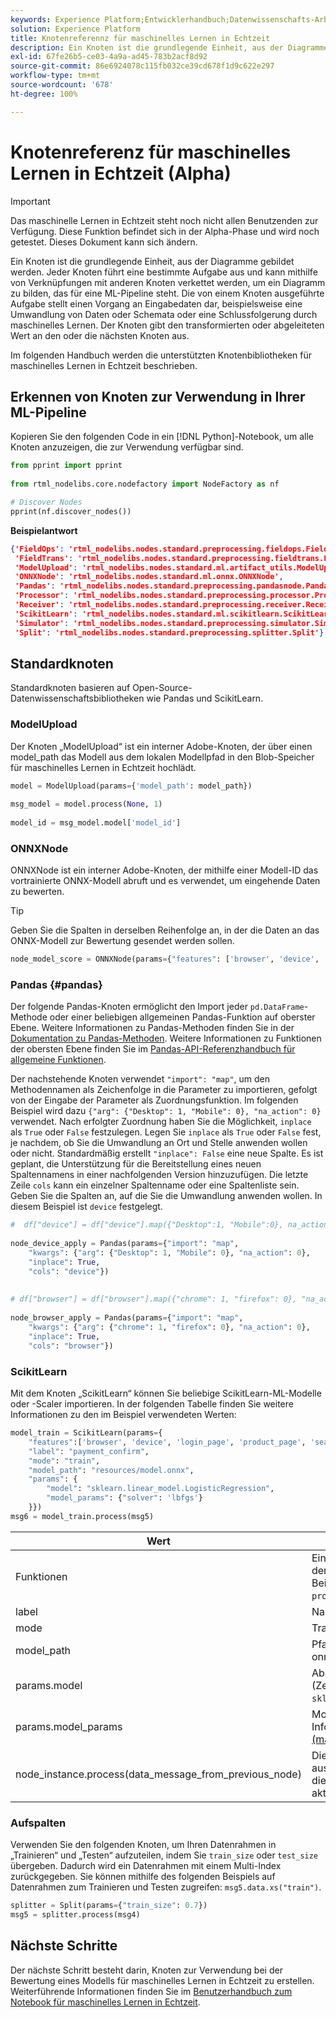 ```yaml
---
keywords: Experience Platform;Entwicklerhandbuch;Datenwissenschafts-Arbeitsbereich;beliebte Themen;maschinelles Lernen in Echtzeit;Knotenreferenz;
solution: Experience Platform
title: Knotenreferennz für maschinelles Lernen in Echtzeit
description: Ein Knoten ist die grundlegende Einheit, aus der Diagramme gebildet werden. Jeder Knoten führt eine bestimmte Aufgabe aus und kann mithilfe von Verknüpfungen mit anderen Knoten verkettet werden, um ein Diagramm zu bilden, das für eine ML-Pipeline steht. Die von einem Knoten ausgeführte Aufgabe stellt einen Vorgang an Eingabedaten dar, beispielsweise eine Umwandlung von Daten oder Schemata oder eine Schlussfolgerung durch maschinelles Lernen. Der Knoten gibt den transformierten oder abgeleiteten Wert an den oder die nächsten Knoten aus.
exl-id: 67fe26b5-ce03-4a9a-ad45-783b2acf8d92
source-git-commit: 86e6924078c115fb032ce39cd678f1d9c622e297
workflow-type: tm+mt
source-wordcount: '678'
ht-degree: 100%

---
```


# Knotenreferenz für maschinelles Lernen in Echtzeit (Alpha)

>[!IMPORTANT]
>
>Das maschinelle Lernen in Echtzeit steht noch nicht allen Benutzenden zur Verfügung. Diese Funktion befindet sich in der Alpha-Phase und wird noch getestet. Dieses Dokument kann sich ändern.

Ein Knoten ist die grundlegende Einheit, aus der Diagramme gebildet werden. Jeder Knoten führt eine bestimmte Aufgabe aus und kann mithilfe von Verknüpfungen mit anderen Knoten verkettet werden, um ein Diagramm zu bilden, das für eine ML-Pipeline steht. Die von einem Knoten ausgeführte Aufgabe stellt einen Vorgang an Eingabedaten dar, beispielsweise eine Umwandlung von Daten oder Schemata oder eine Schlussfolgerung durch maschinelles Lernen. Der Knoten gibt den transformierten oder abgeleiteten Wert an den oder die nächsten Knoten aus.

Im folgenden Handbuch werden die unterstützten Knotenbibliotheken für maschinelles Lernen in Echtzeit beschrieben.

## Erkennen von Knoten zur Verwendung in Ihrer ML-Pipeline

Kopieren Sie den folgenden Code in ein [!DNL Python]-Notebook, um alle Knoten anzuzeigen, die zur Verwendung verfügbar sind.

```python
from pprint import pprint
 
from rtml_nodelibs.core.nodefactory import NodeFactory as nf
```

```python
# Discover Nodes
pprint(nf.discover_nodes())
```

**Beispielantwort**

```json
{'FieldOps': 'rtml_nodelibs.nodes.standard.preprocessing.fieldops.FieldOps',
 'FieldTrans': 'rtml_nodelibs.nodes.standard.preprocessing.fieldtrans.FieldTrans',
 'ModelUpload': 'rtml_nodelibs.nodes.standard.ml.artifact_utils.ModelUpload',
 'ONNXNode': 'rtml_nodelibs.nodes.standard.ml.onnx.ONNXNode',
 'Pandas': 'rtml_nodelibs.nodes.standard.preprocessing.pandasnode.Pandas',
 'Processor': 'rtml_nodelibs.nodes.standard.preprocessing.processor.Processor',
 'Receiver': 'rtml_nodelibs.nodes.standard.preprocessing.receiver.Receiver',
 'ScikitLearn': 'rtml_nodelibs.nodes.standard.ml.scikitlearn.ScikitLearn',
 'Simulator': 'rtml_nodelibs.nodes.standard.preprocessing.simulator.Simulator',
 'Split': 'rtml_nodelibs.nodes.standard.preprocessing.splitter.Split'}
```

## Standardknoten

Standardknoten basieren auf Open-Source-Datenwissenschaftsbibliotheken wie Pandas und ScikitLearn.

### ModelUpload

Der Knoten „ModelUpload“ ist ein interner Adobe-Knoten, der über einen model_path das Modell aus dem lokalen Modellpfad in den Blob-Speicher für maschinelles Lernen in Echtzeit hochlädt.

```python
model = ModelUpload(params={'model_path': model_path})
  
msg_model = model.process(None, 1)
  
model_id = msg_model.model['model_id']
```

### ONNXNode

ONNXNode ist ein interner Adobe-Knoten, der mithilfe einer Modell-ID das vortrainierte ONNX-Modell abruft und es verwendet, um eingehende Daten zu bewerten.

>[!TIP]
>
>Geben Sie die Spalten in derselben Reihenfolge an, in der die Daten an das ONNX-Modell zur Bewertung gesendet werden sollen.

```python
node_model_score = ONNXNode(params={"features": ['browser', 'device', 'login_page', 'product_page', 'search_page'], "model_id": model_id})
```

### Pandas {#pandas}

Der folgende Pandas-Knoten ermöglicht den Import jeder `pd.DataFrame`-Methode oder einer beliebigen allgemeinen Pandas-Funktion auf oberster Ebene. Weitere Informationen zu Pandas-Methoden finden Sie in der [Dokumentation zu Pandas-Methoden](https://pandas.pydata.org/pandas-docs/stable/reference/api/pandas.DataFrame.html). Weitere Informationen zu Funktionen der obersten Ebene finden Sie im [Pandas-API-Referenzhandbuch für allgemeine Funktionen](https://pandas.pydata.org/pandas-docs/stable/reference/general_functions.html).

Der nachstehende Knoten verwendet `"import": "map"`, um den Methodennamen als Zeichenfolge in die Parameter zu importieren, gefolgt von der Eingabe der Parameter als Zuordnungsfunktion. Im folgenden Beispiel wird dazu `{"arg": {"Desktop": 1, "Mobile": 0}, "na_action": 0}` verwendet. Nach erfolgter Zuordnung haben Sie die Möglichkeit, `inplace` als `True` oder `False` festzulegen. Legen Sie `inplace` als `True` oder `False` fest, je nachdem, ob Sie die Umwandlung an Ort und Stelle anwenden wollen oder nicht. Standardmäßig erstellt `"inplace": False` eine neue Spalte. Es ist geplant, die Unterstützung für die Bereitstellung eines neuen Spaltennamens in einer nachfolgenden Version hinzuzufügen. Die letzte Zeile `cols` kann ein einzelner Spaltenname oder eine Spaltenliste sein. Geben Sie die Spalten an, auf die Sie die Umwandlung anwenden wollen. In diesem Beispiel ist `device` festgelegt.

```python
#  df["device"] = df["device"].map({"Desktop":1, "Mobile":0}, na_action=0)
 
node_device_apply = Pandas(params={"import": "map",
    "kwargs": {"arg": {"Desktop": 1, "Mobile": 0}, "na_action": 0},
    "inplace": True,
    "cols": "device"})
 
 
# df["browser"] = df["browser"].map({"chrome": 1, "firefox": 0}, "na_action": 0})
 
node_browser_apply = Pandas(params={"import": "map",
    "kwargs": {"arg": {"chrome": 1, "firefox": 0}, "na_action": 0},
    "inplace": True,
    "cols": "browser"})
```

### ScikitLearn

Mit dem Knoten „ScikitLearn“ können Sie beliebige ScikitLearn-ML-Modelle oder -Scaler importieren. In der folgenden Tabelle finden Sie weitere Informationen zu den im Beispiel verwendeten Werten:

```python
model_train = ScikitLearn(params={
    "features":['browser', 'device', 'login_page', 'product_page', 'search_page'],
    "label": "payment_confirm",
    "mode": "train",
    "model_path": "resources/model.onnx",
    "params": {
        "model": "sklearn.linear_model.LogisticRegression",
        "model_params": {"solver": 'lbfgs'}
    }})
msg6 = model_train.process(msg5)
```

| Wert | Beschreibung |
| --- | --- |
| Funktionen | Eingabefunktionen für das Modell (Liste der Zeichenfolgen). <br> Beispiel: `browser`, `device`, `login_page`, `product_page`, `search_page` |
| label | Name der Zielspalte (Zeichenfolge). |
| mode | Trainieren/Testen (Zeichenfolge). |
| model_path | Pfad zum lokalen Speichermodell im onnx-Format. |
| params.model | Absoluter Importpfad zum Modell (Zeichenfolge), z. B.: `sklearn.linear_model.LogisticRegression`. |
| params.model_params | Modellhyperparameter (weitere Informationen in der [sklearn-API (map/dict)](https://scikit-learn.org/stable/modules/generated/sklearn.linear_model.LogisticRegression.html)-Dokumentation). |
| node_instance.process(data_message_from_previous_node) | Die Methode `process()` nimmt DataMsg aus dem vorherigen Knoten und wendet die Umwandlung an. Dies hängt vom aktuellen verwendeten Knoten ab. |

### Aufspalten

Verwenden Sie den folgenden Knoten, um Ihren Datenrahmen in „Trainieren“ und „Testen“ aufzuteilen, indem Sie `train_size` oder `test_size` übergeben. Dadurch wird ein Datenrahmen mit einem Multi-Index zurückgegeben. Sie können mithilfe des folgenden Beispiels auf Datenrahmen zum Trainieren und Testen zugreifen: `msg5.data.xs("train")`.

```python
splitter = Split(params={"train_size": 0.7})
msg5 = splitter.process(msg4)
```

## Nächste Schritte

Der nächste Schritt besteht darin, Knoten zur Verwendung bei der Bewertung eines Modells für maschinelles Lernen in Echtzeit zu erstellen. Weiterführende Informationen finden Sie im [Benutzerhandbuch zum Notebook für maschinelles Lernen in Echtzeit](./rtml-authoring-notebook.md).
